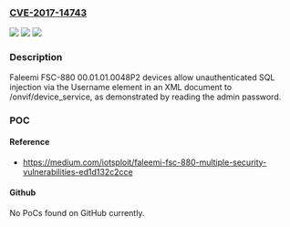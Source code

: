 ### [CVE-2017-14743](https://cve.mitre.org/cgi-bin/cvename.cgi?name=CVE-2017-14743)
![](https://img.shields.io/static/v1?label=Product&message=n%2Fa&color=blue)
![](https://img.shields.io/static/v1?label=Version&message=n%2Fa&color=blue)
![](https://img.shields.io/static/v1?label=Vulnerability&message=n%2Fa&color=brighgreen)

### Description

Faleemi FSC-880 00.01.01.0048P2 devices allow unauthenticated SQL injection via the Username element in an XML document to /onvif/device_service, as demonstrated by reading the admin password.

### POC

#### Reference
- https://medium.com/iotsploit/faleemi-fsc-880-multiple-security-vulnerabilities-ed1d132c2cce

#### Github
No PoCs found on GitHub currently.

